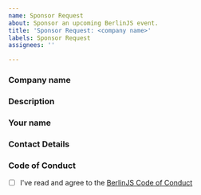 ```yaml
---
name: Sponsor Request
about: Sponsor an upcoming BerlinJS event.
title: 'Sponsor Request: <company name>'
labels: Sponsor Request
assignees: ''

---
```


### Company name

### Description 

<!-- A short explanation of why you'd like to sponsor. Are you looking to hire? Want feedback from devs? If you have a specific type of event or sponsorship in mind, please mention that too. -->

### Your name

### Contact Details

<!-- Email is best, but we're happy to coordinate any way that works for you. Some other possibilities: Twitter, BerlinJS Slack or right here on this issue. -->

### Code of Conduct

<!-- We expect all of our sponsors to uphold our Code of Conduct, so please take a minute to read through it. -->

- [ ] I've read and agree to the [BerlinJS Code of Conduct](http://berlincodeofconduct.org/)
